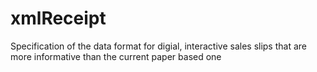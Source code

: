 # xmlReceipt
Specification of the data format for digial, interactive sales slips that are more informative than the current paper based one 
